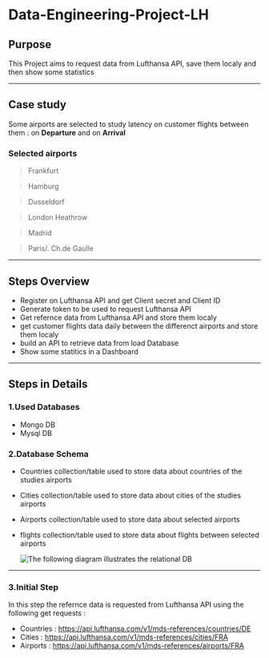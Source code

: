# **Data-Engineering-Project-LH**

## **Purpose**
This Project aims to request data from Lufthansa API, save them localy and then show some statistics 
****

## **Case study**
 Some airports are selected to study latency on customer flights between them : on **Departure** and on **Arrival**

### **Selected airports**
>Frankfurt

>Hamburg

>Dusseldorf

>London Heathrow

>Madrid

>Paris/. Ch.de Gaulle
****
## **Steps Overview**
- Register on Lufthansa API and get Client secret and Client ID
- Generate token to be used to request Lufthansa API 
- Get refernce data from Lufthansa API and store them localy
- get customer flights data daily between the differenct airports and store them localy
- build an API to retrieve data from load Database
- Show some statitics in a Dashboard

****
## **Steps in Details**
### 1.**Used Databases**
- Mongo DB
- Mysql DB
### 2.**Database Schema**
- Countries collection/table used to store data about countries of the studies airports
- Cities collection/table used to store data about cities of the studies airports
- Airports collection/table used to store data about selected airports 
- flights collection/table used to store data about flights between selected airports 

    ![The following diagram illustrates the relational DB](https://github.com/nisreenabuzidan/Data-Engineering-Project-LH/commit/fa7291b358ee5d515d0b7139d188dbb234f9e416#diff-900b4e5c33b5ca5c6876541982619d23ad46bb2a178b4a29923e32982b7a01dc)


****
### 3.**Initial Step**
In this step the refernce data is requested from Lufthansa API using the following get requests :
- Countries :
https://api.lufthansa.com/v1/mds-references/countries/DE
- Cities :
https://api.lufthansa.com/v1/mds-references/cities/FRA
- Airports :
https://api.lufthansa.com/v1/mds-references/airports/FRA








